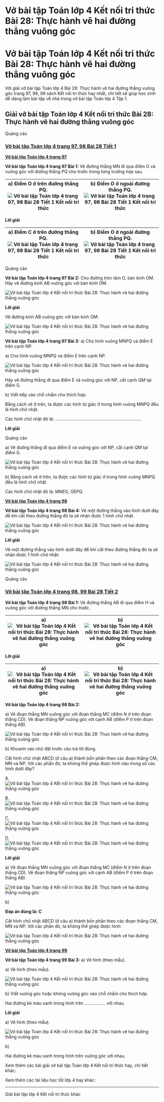 # Vở bài tập Toán lớp 4 Kết nối tri thức Bài 28: Thực hành vẽ hai đường thẳng vuông góc

# Vở bài tập Toán lớp 4 Kết nối tri thức Bài 28: Thực hành vẽ hai đường thẳng vuông góc

Với giải vở bài tập Toán lớp 4 Bài 28: Thực hành vẽ hai đường thẳng vuông góc trang 97, 98, 99 sách Kết nối tri thức hay nhất, chi tiết sẽ giúp học sinh dễ dàng làm bài tập về nhà trong vở bài tập Toán lớp 4 Tập 1.

## Giải vở bài tập Toán lớp 4 Kết nối tri thức Bài 28: Thực hành vẽ hai đường thẳng vuông góc

Quảng cáo

### [**Vở bài tập Toán lớp 4 trang 97, 98 Bài 28 Tiết 1**](https://vietjack.com/vbt-toan-4-kn/bai-28-tiet-1-trang-97-98-tap-1.jsp)

[**Vở bài tập Toán lớp 4 trang 97**](https://vietjack.com/vbt-toan-4-kn/vbt-toan-lop-4-trang-97-ket-noi.jsp)

**Vở bài tập Toán lớp 4 trang 97 Bài 1:** Vẽ đường thẳng MN đi qua điểm O và vuông góc với đường thẳng PQ cho trước trong từng trường hợp sau.

a) Điểm O ở trên đường thẳng PQ. ![Vở bài tập Toán lớp 4 trang 97, 98 Bài 28 Tiết 1 Kết nối tri thức](https://vietjack.com/vbt-toan-4-kn/images/bai-28-thuc-hanh-ve-hai-duong-thang-vuong-goc-189081.PNG) |  b) Điểm O ở ngoài đường thẳng PQ. ![Vở bài tập Toán lớp 4 trang 97, 98 Bài 28 Tiết 1 Kết nối tri thức](https://vietjack.com/vbt-toan-4-kn/images/bai-28-thuc-hanh-ve-hai-duong-thang-vuong-goc-189082.PNG)  
---|---  
  
**Lời giải**

a) Điểm C ở trên đường thẳng PQ. ![Vở bài tập Toán lớp 4 trang 97, 98 Bài 28 Tiết 1 Kết nối tri thức](https://vietjack.com/vbt-toan-4-kn/images/bai-28-thuc-hanh-ve-hai-duong-thang-vuong-goc-189083.PNG) |  b) Điểm O ở ngoài đường thẳng PQ. ![Vở bài tập Toán lớp 4 trang 97, 98 Bài 28 Tiết 1 Kết nối tri thức](https://vietjack.com/vbt-toan-4-kn/images/bai-28-thuc-hanh-ve-hai-duong-thang-vuong-goc-189084.PNG)  
---|---  
  
Quảng cáo

**Vở bài tập Toán lớp 4 trang 97 Bài 2:** Cho đường tròn tâm O, bán kính OM. Hãy vẽ đường kính AB vuông góc với bán kính OM.

![Vở bài tập Toán lớp 4 Kết nối tri thức Bài 28: Thực hành vẽ hai đường thẳng vuông góc](https://vietjack.com/vbt-toan-4-kn/images/bai-28-thuc-hanh-ve-hai-duong-thang-vuong-goc-189085.PNG)

**Lời giải**

Vẽ đường kính AB vuông góc với bán kính OM:

![Vở bài tập Toán lớp 4 Kết nối tri thức Bài 28: Thực hành vẽ hai đường thẳng vuông góc](https://vietjack.com/vbt-toan-4-kn/images/bai-28-thuc-hanh-ve-hai-duong-thang-vuong-goc-189086.PNG)

**Vở bài tập Toán lớp 4 trang 97 Bài 3:** a) Cho hình vuông MNPQ và điểm E trên cạnh NP.

a) Cho hình vuông MNPQ và điểm E trên cạnh NP.

![Vở bài tập Toán lớp 4 Kết nối tri thức Bài 28: Thực hành vẽ hai đường thẳng vuông góc](https://vietjack.com/vbt-toan-4-kn/images/bai-28-thuc-hanh-ve-hai-duong-thang-vuong-goc-189087.PNG)

Hãy vẽ đường thẳng đi qua điểm E và vuông góc với NP, cắt cạnh QM tại điểm G. 

b) Viết tiếp vào chỗ chấm cho thích hợp.

Bằng cách vẽ ở trên, ta được các hình tứ giác ở trong hình vuông MNPQ đều là hình chữ nhật.

Các hình chữ nhật đó là: …………………………………………………………….

**Lời giải**

Quảng cáo

a) Vẽ đường thẳng đi qua điểm E và vuông góc với NP, cắt cạnh QM tại điểm G. 

![Vở bài tập Toán lớp 4 Kết nối tri thức Bài 28: Thực hành vẽ hai đường thẳng vuông góc](https://vietjack.com/vbt-toan-4-kn/images/bai-28-thuc-hanh-ve-hai-duong-thang-vuong-goc-189088.PNG)

b) Bằng cách vẽ ở trên, ta được các hình tứ giác ở trong hình vuông MNPQ đều là hình chữ nhật.

Các hình chữ nhật đó là: MNEG, GEPQ.

[**Vở bài tập Toán lớp 4 trang 98**](https://vietjack.com/vbt-toan-4-kn/vbt-toan-lop-4-trang-98-ket-noi.jsp)

**Vở bài tập Toán lớp 4 trang 98 Bài 4:** Vẽ một đường thẳng vào hình dưới đây đề khi cắt theo đường thẳng đó ta sẽ nhận được 1 hình chữ nhật.

![Vở bài tập Toán lớp 4 Kết nối tri thức Bài 28: Thực hành vẽ hai đường thẳng vuông góc](https://vietjack.com/vbt-toan-4-kn/images/bai-28-thuc-hanh-ve-hai-duong-thang-vuong-goc-189089.PNG)

**Lời giải**

Vẽ một đường thẳng vào hình dưới đây đề khi cắt theo đường thẳng đó ta sẽ nhận được 1 hình chữ nhật:

![Vở bài tập Toán lớp 4 Kết nối tri thức Bài 28: Thực hành vẽ hai đường thẳng vuông góc](https://vietjack.com/vbt-toan-4-kn/images/bai-28-thuc-hanh-ve-hai-duong-thang-vuong-goc-189090.PNG)

Quảng cáo

### [**Vở bài tập Toán lớp 4 trang 98, 99 Bài 28 Tiết 2**](https://vietjack.com/vbt-toan-4-kn/bai-28-tiet-2-trang-98-99-tap-1.jsp)

**Vở bài tập Toán lớp 4 trang 98 Bài 1:** Vẽ đường thẳng AB đi qua điểm H và vuông góc với đường thẳng MN cho trước.

a) ![Vở bài tập Toán lớp 4 Kết nối tri thức Bài 28: Thực hành vẽ hai đường thẳng vuông góc](https://vietjack.com/vbt-toan-4-kn/images/bai-28-thuc-hanh-ve-hai-duong-thang-vuong-goc-189091.PNG) |  b) ![Vở bài tập Toán lớp 4 Kết nối tri thức Bài 28: Thực hành vẽ hai đường thẳng vuông góc](https://vietjack.com/vbt-toan-4-kn/images/bai-28-thuc-hanh-ve-hai-duong-thang-vuong-goc-189092.PNG)  
---|---  
  
**Lời giải**

a) ![Vở bài tập Toán lớp 4 Kết nối tri thức Bài 28: Thực hành vẽ hai đường thẳng vuông góc](https://vietjack.com/vbt-toan-4-kn/images/bai-28-thuc-hanh-ve-hai-duong-thang-vuong-goc-189093.PNG) |  b) ![Vở bài tập Toán lớp 4 Kết nối tri thức Bài 28: Thực hành vẽ hai đường thẳng vuông góc](https://vietjack.com/vbt-toan-4-kn/images/bai-28-thuc-hanh-ve-hai-duong-thang-vuong-goc-189094.PNG)  
---|---  
  
**Vở bài tập Toán lớp 4 trang 98 Bài 2:**

a) Vẽ đoạn thẳng MN vuông góc với đoạn thẳng MC (điểm N ở trên đoạn thẳng CD). Vẽ đoạn thẳng NP vuông góc với cạnh AB (điểm P ở trên đoạn thẳng AB).

![Vở bài tập Toán lớp 4 Kết nối tri thức Bài 28: Thực hành vẽ hai đường thẳng vuông góc](https://vietjack.com/vbt-toan-4-kn/images/bai-28-thuc-hanh-ve-hai-duong-thang-vuong-goc-189095.PNG)

b) Khoanh vào chữ đặt trước câu trả lời đúng.

Cắt hình chữ nhật ABCD (ở câu a) thành bốn phần theo các đoạn thẳng CM, MN và NP. Với các phần đó, ta không thể ghép được hình nào trong số các hình dưới đây?

A. ![Vở bài tập Toán lớp 4 Kết nối tri thức Bài 28: Thực hành vẽ hai đường thẳng vuông góc](https://vietjack.com/vbt-toan-4-kn/images/bai-28-thuc-hanh-ve-hai-duong-thang-vuong-goc-189096.PNG)

B. ![Vở bài tập Toán lớp 4 Kết nối tri thức Bài 28: Thực hành vẽ hai đường thẳng vuông góc](https://vietjack.com/vbt-toan-4-kn/images/bai-28-thuc-hanh-ve-hai-duong-thang-vuong-goc-189097.PNG)

C. ![Vở bài tập Toán lớp 4 Kết nối tri thức Bài 28: Thực hành vẽ hai đường thẳng vuông góc](https://vietjack.com/vbt-toan-4-kn/images/bai-28-thuc-hanh-ve-hai-duong-thang-vuong-goc-189098.PNG)

D. ![Vở bài tập Toán lớp 4 Kết nối tri thức Bài 28: Thực hành vẽ hai đường thẳng vuông góc](https://vietjack.com/vbt-toan-4-kn/images/bai-28-thuc-hanh-ve-hai-duong-thang-vuong-goc-189099.PNG)

**Lời giải**

a) Vẽ đoạn thẳng MN vuông góc với đoạn thẳng MC (điểm N ở trên đoạn thẳng CD). Vẽ đoạn thẳng NP vuông góc với cạnh AB (điểm P ở trên đoạn thẳng AB).

![Vở bài tập Toán lớp 4 Kết nối tri thức Bài 28: Thực hành vẽ hai đường thẳng vuông góc](https://vietjack.com/vbt-toan-4-kn/images/bai-28-thuc-hanh-ve-hai-duong-thang-vuong-goc-189100.PNG)

b) 

**Đáp án đúng là: C**

Cắt hình chữ nhật ABCD (ở câu a) thành bốn phần theo các đoạn thẳng CM, MN và NP. Với các phần đó, ta không thể ghép được hình:

![Vở bài tập Toán lớp 4 Kết nối tri thức Bài 28: Thực hành vẽ hai đường thẳng vuông góc](https://vietjack.com/vbt-toan-4-kn/images/bai-28-thuc-hanh-ve-hai-duong-thang-vuong-goc-189101.PNG)

[**Vở bài tập Toán lớp 4 trang 99**](https://vietjack.com/vbt-toan-4-kn/vbt-toan-lop-4-trang-99-ket-noi.jsp)

**Vở bài tập Toán lớp 4 trang 99 Bài 3:** a) Vẽ hình (theo mẫu).

a) Vẽ hình (theo mẫu).

![Vở bài tập Toán lớp 4 Kết nối tri thức Bài 28: Thực hành vẽ hai đường thẳng vuông góc](https://vietjack.com/vbt-toan-4-kn/images/bai-28-thuc-hanh-ve-hai-duong-thang-vuong-goc-189102.PNG)

b) Viết vuông góc hoặc không vuông góc vào chỗ chấm cho thích hợp.

Hai đường kẻ màu xanh trong hình trên …………….. với nhau.

**Lời giải**

a) Vẽ hình (theo mẫu).

![Vở bài tập Toán lớp 4 Kết nối tri thức Bài 28: Thực hành vẽ hai đường thẳng vuông góc](https://vietjack.com/vbt-toan-4-kn/images/bai-28-thuc-hanh-ve-hai-duong-thang-vuong-goc-189103.PNG)

b) 

Hai đường kẻ màu xanh trong hình trên vuông góc với nhau.

Xem thêm các bài giải vở bài tập Toán lớp 4 Kết nối tri thức hay, chi tiết khác:

Xem thêm các tài liệu học tốt lớp 4 hay khác:

* * *

Giải bài tập lớp 4 Kết nối tri thức khác
